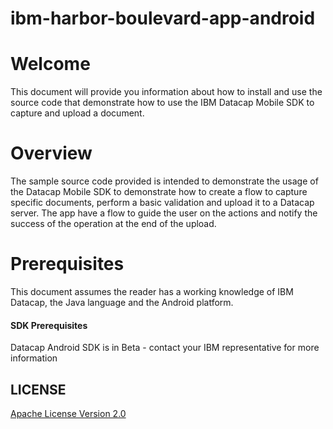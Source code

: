 # ibm-harbor-boulevard-app-android


# Welcome

This document will provide you information about how to install and use the source code that demonstrate how to use the IBM Datacap Mobile SDK to capture and upload a document.

# Overview

The sample source code provided is intended to demonstrate the usage of the Datacap Mobile SDK to demonstrate how to create a flow to capture specific documents, perform a basic validation and upload it to a Datacap server. The app have a flow to guide the user on the actions and notify the success of the operation at the end of the upload.

# Prerequisites

This document assumes the reader has a working knowledge of IBM Datacap, the Java language and the Android platform.

#### SDK Prerequisites

Datacap Android SDK is in Beta - contact your IBM representative for more information

## LICENSE

[Apache License Version 2.0](../LICENSE)




